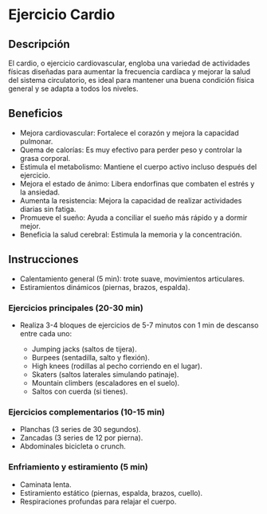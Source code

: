 # Ejercicio Cardio

## Descripción
El cardio, o ejercicio cardiovascular, engloba una variedad de actividades físicas diseñadas para aumentar la frecuencia cardíaca y mejorar la salud del sistema circulatorio, es ideal para mantener una buena condición física general y se adapta a todos los niveles.

## Beneficios

 + Mejora cardiovascular: Fortalece el corazón y mejora la capacidad pulmonar.
 + Quema de calorías: Es muy efectivo para perder peso y controlar la grasa corporal.
 + Estimula el metabolismo: Mantiene el cuerpo activo incluso después del ejercicio.
 + Mejora el estado de ánimo: Libera endorfinas que combaten el estrés y la ansiedad.
 + Aumenta la resistencia: Mejora la capacidad de realizar actividades diarias sin fatiga.
 + Promueve el sueño: Ayuda a conciliar el sueño más rápido y a dormir mejor.
 + Beneficia la salud cerebral: Estimula la memoria y la concentración.


## Instrucciones

 + Calentamiento general (5 min): trote suave, movimientos articulares.
 + Estiramientos dinámicos (piernas, brazos, espalda).

### Ejercicios principales (20-30 min)

+ Realiza 3-4 bloques de ejercicios de 5-7 minutos con 1 min de descanso entre cada uno:

  + Jumping jacks (saltos de tijera).
  + Burpees (sentadilla, salto y flexión).
  + High knees (rodillas al pecho corriendo en el lugar).
  + Skaters (saltos laterales simulando patinaje).
  + Mountain climbers (escaladores en el suelo).
  + Saltos con cuerda (si tienes).

### Ejercicios complementarios (10-15 min)

 + Planchas (3 series de 30 segundos).
 + Zancadas (3 series de 12 por pierna).
 + Abdominales bicicleta o crunch.

### Enfriamiento y estiramiento (5 min)

 + Caminata lenta.
 + Estiramiento estático (piernas, espalda, brazos, cuello).
 + Respiraciones profundas para relajar el cuerpo.
